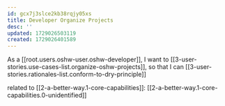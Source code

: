 ```yaml
---
id: gcx7j3slce2kb38rqjy05xs
title: Developer Organize Projects
desc: ''
updated: 1729026503119
created: 1729026401589
---
```


As a [[root.users.oshw-user.oshw-developer]],
I want to [[3-user-stories.use-cases-list.organize-oshw-projects]],
so that I can [[3-user-stories.rationales-list.conform-to-dry-principle]]

related to [[2-a-better-way.1-core-capabilities]]: [[2-a-better-way.1-core-capabilities.0-unidentified]]
